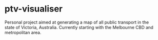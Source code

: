 # ptv-visualiser
Personal project aimed at generating a map of all public transport in the state of Victoria, Australia. Currently starting with the Melbourne CBD and metropolitan area.
